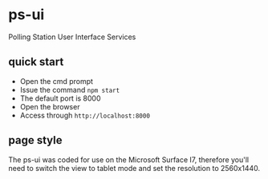 # ps-ui
Polling Station User Interface Services

## quick start
- Open the cmd prompt
- Issue the command `npm start`
- The default port is 8000
- Open the browser
- Access through `http://localhost:8000`

## page style
The ps-ui was coded for use on the Microsoft Surface I7, therefore you'll need to switch the view to tablet mode and set the resolution to 2560x1440.